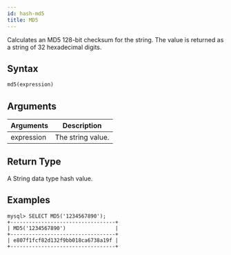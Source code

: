 ```yaml
---
id: hash-md5
title: MD5
---
```


Calculates an MD5 128-bit checksum for the string. The value is returned as a string of 32 hexadecimal digits.

## Syntax

```sql
md5(expression)
```

## Arguments

| Arguments   | Description |
| ----------- | ----------- |
| expression  | The string value. |

## Return Type

A String data type hash value.

## Examples

```text
mysql> SELECT MD5('1234567890');
+----------------------------------+
| MD5('1234567890')                |
+----------------------------------+
| e807f1fcf82d132f9bb018ca6738a19f |
+----------------------------------+
```
